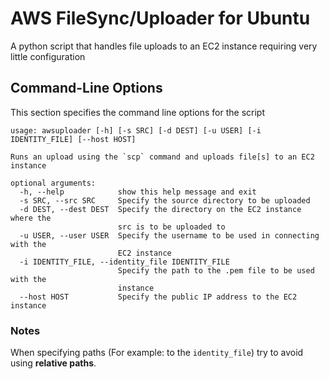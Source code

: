AWS FileSync/Uploader for Ubuntu
================================

A python script that handles file uploads to an EC2 instance requiring very little configuration

## Command-Line Options
This section specifies the command line options for the script    

``` 
usage: awsuploader [-h] [-s SRC] [-d DEST] [-u USER] [-i IDENTITY_FILE] [--host HOST]

Runs an upload using the `scp` command and uploads file[s] to an EC2 instance

optional arguments:
  -h, --help            show this help message and exit
  -s SRC, --src SRC     Specify the source directory to be uploaded
  -d DEST, --dest DEST  Specify the directory on the EC2 instance where the
                        src is to be uploaded to
  -u USER, --user USER  Specify the username to be used in connecting with the
                        EC2 instance
  -i IDENTITY_FILE, --identity_file IDENTITY_FILE
                        Specify the path to the .pem file to be used with the
                        instance
  --host HOST           Specify the public IP address to the EC2 instance
```

### Notes    
When specifying paths (For example: to the ```identity_file```) try to avoid using **relative paths**.     
